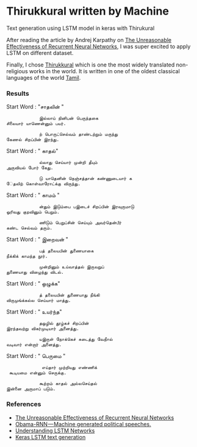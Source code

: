 # Thirukkural written by Machine
Text generation using LSTM model in keras with Thirukural

After reading the article by Andrej Karpathy on [The Unreasonable Effectiveness of Recurrent Neural Networks](http://karpathy.github.io/2015/05/21/rnn-effectiveness/), I was super excited to apply LSTM on different dataset.

Finally, I chose [Thirukkural](https://en.wikipedia.org/wiki/Tirukku%E1%B9%9Ba%E1%B8%B7) which is one the most widely translated non-religious works in the world. It is written in one of the oldest classical languages of the world [Tamil](https://en.wikipedia.org/wiki/Tamil_language).
 
    

### Results

Start Word : "சாதலின் "
```
            இல்லாய் நினிபன் பெருந்தகை 
சிலையார் யாணென்னும் பயர்.
```
```
            ற் பொருட்செல்வம் தாண்டற்றும் மருந்து 
கேணல் சிறப்பின் இரந்து.
```
Start Word : "   காதல்"
```
            ல்லாது செய்யார் முன்றி தீயும் 
அருவியல் போர் கேது.
```
```
            டு யாதெனின் நெஞ்சத்தான் கண்ணுடையார் க
ேதலிற் கொள்வாரோட்க்கு விருந்து.
```
Start Word : "  காமம் "
```
            ன்தும் இடும்பை பஇடைச் சிறப்பின் இரவுருமாடு 
ஒரிவது குறவினும் பெறும்.
```
```
            ணிடும் பெறுப்சின் செய்யும் அவர்தென்பீர் 
கண்ட செல்வம் தரும்.
```

Start Word : " இறைவன் "
```
            பத் தலையபின் துணையாகை 
நீக்கிக் காமந்த நூர்.
```
```
            முன்றினும் உய்வாத்தல் இருவறுப் 
துணையாது விழைந்து விடல்.
```

Start Word : "  ஒழுக்க"
```
            த் தலையபின் துணையாது நீங்கி 
விருமுங்க்கல்ல செய்யார் மாத்து.
```

Start Word : " உயர்ந்த"
```
            தஒழில் தூழ்கச் சிறப்பின் 
இரந்தவற்று விகர்முடியார் அனைத்து.
```
```
            யஇருள் நோக்கெச் சுடைத்து வேநீால் 
வடிவார் என்றார் அனைத்து.
```

Start Word : " பெருமை "
```
             எய்தார் முற்றியது எண்ணிக் 
 கூடியமை என்னும் செருக்கு.
```
```
            கூற்றம் காதல் அல்லசெய்தல் 
இன்னை அருமாப் படும்.
```

### References
* [The Unreasonable Effectiveness of Recurrent Neural Networks](http://karpathy.github.io/2015/05/21/rnn-effectiveness/)
* [Obama-RNN — Machine generated political speeches.](https://medium.com/@samim/obama-rnn-machine-generated-political-speeches-c8abd18a2ea0)
* [Understanding LSTM Networks](http://colah.github.io/posts/2015-08-Understanding-LSTMs/)
* [Keras LSTM text generation](https://github.com/fchollet/keras/blob/master/examples/lstm_text_generation.py)